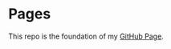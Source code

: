 # Pages
This repo is the foundation of my [GitHub Page](https://salmaster1.github.io/Pages-Testing/).
